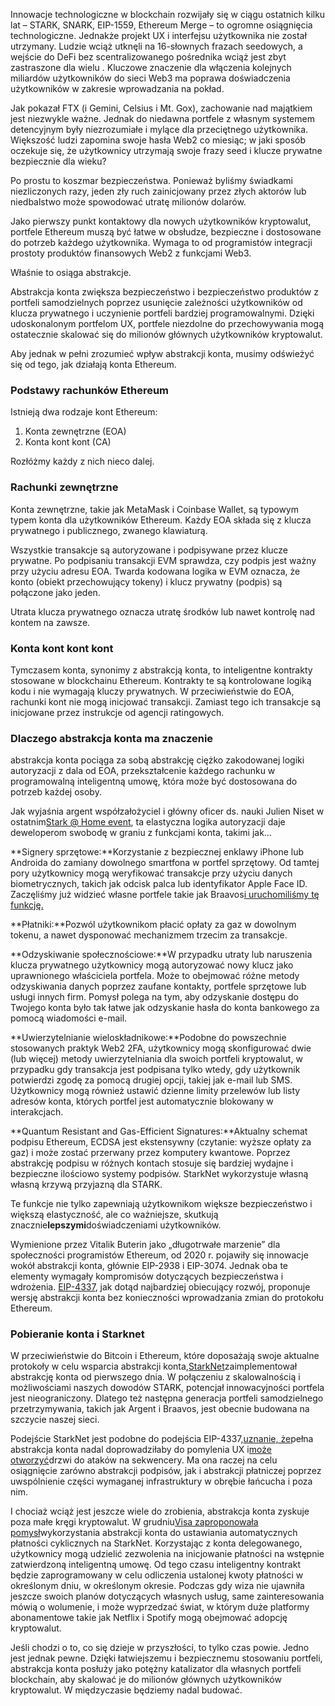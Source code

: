 Innowacje technologiczne w blockchain rozwijały się w ciągu ostatnich kilku lat – STARK, SNARK, EIP-1559, Ethereum Merge – to ogromne osiągnięcia technologiczne. Jednakże projekt UX i interfejsu użytkownika nie został utrzymany. Ludzie wciąż utknęli na 16-słownych frazach seedowych, a wejście do DeFi bez scentralizowanego pośrednika wciąż jest zbyt zastraszone dla wielu . Kluczowe znaczenie dla włączenia kolejnych miliardów użytkowników do sieci Web3 ma poprawa doświadczenia użytkowników w zakresie wprowadzania na pokład.

Jak pokazał FTX (i Gemini, Celsius i Mt. Gox), zachowanie nad majątkiem jest niezwykle ważne. Jednak do niedawna portfele z własnym systemem detencyjnym były niezrozumiałe i mylące dla przeciętnego użytkownika. Większość ludzi zapomina swoje hasła Web2 co miesiąc; w jaki sposób oczekuje się, że użytkownicy utrzymają swoje frazy seed i klucze prywatne bezpiecznie dla wieku?

Po prostu to koszmar bezpieczeństwa. Ponieważ byliśmy świadkami niezliczonych razy, jeden zły ruch zainicjowany przez złych aktorów lub niedbalstwo może spowodować utratę milionów dolarów.

Jako pierwszy punkt kontaktowy dla nowych użytkowników kryptowalut, portfele Ethereum muszą być łatwe w obsłudze, bezpieczne i dostosowane do potrzeb każdego użytkownika. Wymaga to od programistów integracji prostoty produktów finansowych Web2 z funkcjami Web3.

Właśnie to osiąga abstrakcje.

Abstrakcja konta zwiększa bezpieczeństwo i bezpieczeństwo produktów z portfeli samodzielnych poprzez usunięcie zależności użytkowników od klucza prywatnego i uczynienie portfeli bardziej programowalnymi. Dzięki udoskonalonym portfelom UX, portfele niezdolne do przechowywania mogą ostatecznie skalować się do milionów głównych użytkowników kryptowalut.

Aby jednak w pełni zrozumieć wpływ abstrakcji konta, musimy odświeżyć się od tego, jak działają konta Ethereum.

### Podstawy rachunków Ethereum

Istnieją dwa rodzaje kont Ethereum:

1. Konta zewnętrzne (EOA)
2. Konta kont kont (CA)

Rozłóżmy każdy z nich nieco dalej.

### Rachunki zewnętrzne

Konta zewnętrzne, takie jak MetaMask i Coinbase Wallet, są typowym typem konta dla użytkowników Ethereum. Każdy EOA składa się z klucza prywatnego i publicznego, zwanego klawiaturą.

Wszystkie transakcje są autoryzowane i podpisywane przez klucze prywatne. Po podpisaniu transakcji EVM sprawdza, czy podpis jest ważny przy użyciu adresu EOA. Twarda kodowana logika w EVM oznacza, że konto (obiekt przechowujący tokeny) i klucz prywatny (podpis) są połączone jako jeden.

Utrata klucza prywatnego oznacza utratę środków lub nawet kontrolę nad kontem na zawsze.

### Konta kont kont kont

Tymczasem konta, synonimy z abstrakcją konta, to inteligentne kontrakty stosowane w blockchainu Ethereum. Kontrakty te są kontrolowane logiką kodu i nie wymagają kluczy prywatnych. W przeciwieństwie do EOA, rachunki kont nie mogą inicjować transakcji. Zamiast tego ich transakcje są inicjowane przez instrukcje od agencji ratingowych.

### Dlaczego abstrakcja konta ma znaczenie

abstrakcja konta pociąga za sobą abstrakcję ciężko zakodowanej logiki autoryzacji z dala od EOA, przekształcenie każdego rachunku w programowalną inteligentną umowę, która może być dostosowana do potrzeb każdej osoby.

Jak wyjaśnia argent współzałożyciel i główny oficer ds. nauki Julien Niset w ostatnim[Stark @ Home event](https://www.crowdcast.io/e/7olimxqv), ta elastyczna logika autoryzacji daje deweloperom swobodę w graniu z funkcjami konta, takimi jak…

**Signery sprzętowe:**Korzystanie z bezpiecznej enklawy iPhone lub Androida do zamiany dowolnego smartfona w portfel sprzętowy. Od tamtej pory użytkownicy mogą weryfikować transakcje przy użyciu danych biometrycznych, takich jak odcisk palca lub identyfikator Apple Face ID. Zaczęliśmy już widzieć własne portfele takie jak Braavos[i uruchomiliśmy tę funkcję.](https://medium.com/@braavos_starknet_wallet/hardware-signer-the-last-innovation-for-wallet-crypto-everyday-users-7e1974f93944)

**Płatniki:**Pozwól użytkownikom płacić opłaty za gaz w dowolnym tokenu, a nawet dysponować mechanizmem trzecim za transakcje.

**Odzyskiwanie społecznościowe:**W przypadku utraty lub naruszenia klucza prywatnego użytkownicy mogą autoryzować nowy klucz jako uprawnionego właściciela portfela. Może to obejmować różne metody odzyskiwania danych poprzez zaufane kontakty, portfele sprzętowe lub usługi innych firm. Pomysł polega na tym, aby odzyskanie dostępu do Twojego konta było tak łatwe jak odzyskanie hasła do konta bankowego za pomocą wiadomości e-mail.

**Uwierzytelnianie wieloskładnikowe:**Podobne do powszechnie stosowanych praktyk Web2 2FA, użytkownicy mogą skonfigurować dwie (lub więcej) metody uwierzytelniania dla swoich portfeli kryptowalut, w przypadku gdy transakcja jest podpisana tylko wtedy, gdy użytkownik potwierdzi zgodę za pomocą drugiej opcji, takiej jak e-mail lub SMS. Użytkownicy mogą również ustawić dzienne limity przelewów lub listy adresów konta, których portfel jest automatycznie blokowany w interakcjach.

**Quantum Resistant and Gas-Efficient Signatures:**Aktualny schemat podpisu Ethereum, ECDSA jest ekstensywny (czytanie: wyższe opłaty za gaz) i może zostać przerwany przez komputery kwantowe. Poprzez abstrakcję podpisu w różnych kontach stosuje się bardziej wydajne i bezpieczne ilościowo systemy podpisów. StarkNet wykorzystuje własną własną krzywą przyjazną dla STARK.

Te funkcje nie tylko zapewniają użytkownikom większe bezpieczeństwo i większą elastyczność, ale co ważniejsze, skutkują znacznie**lepszymi**doświadczeniami użytkowników.

Wymienione przez Vitalik Buterin jako „długotrwałe marzenie” dla społeczności programistów Ethereum, od 2020 r. pojawiły się innowacje wokół abstrakcji konta, głównie EIP-2938 i EIP-3074. Jednak oba te elementy wymagały kompromisów dotyczących bezpieczeństwa i wdrożenia. [EIP-4337](https://github.com/ethereum/EIPs/blob/3fd65b1a782912bfc18cb975c62c55f733c7c96e/EIPS/eip-4337.md), jak dotąd najbardziej obiecujący rozwój, proponuje wersję abstrakcji konta bez konieczności wprowadzania zmian do protokołu Ethereum.

### **Pobieranie konta i Starknet**

W przeciwieństwie do Bitcoin i Ethereum, które doposażają swoje aktualne protokoły w celu wsparcia abstrakcji konta,[StarkNet](https://starkware.co/starknet/)zaimplementował abstrakcję konta od pierwszego dnia. W połączeniu z skalowalnością i możliwościami naszych dowodów STARK, potencjał innowacyjności portfela jest nieograniczony. Dlatego też następna generacja portfeli samodzielnego przetrzymywania, takich jak Argent i Braavos, jest obecnie budowana na szczycie naszej sieci.

Podejście StarkNet jest podobne do podejścia EIP-4337,[uznanie, że](https://community.starknet.io/t/starknet-account-abstraction-model-part-1/781)pełna abstrakcja konta nadal doprowadziłaby do pomylenia UX i[może otworzyć](https://github.com/ethereum/EIPs/blob/master/EIPS/eip-4337.md#rationale)drzwi do ataków na sekwencery. Ma ona raczej na celu osiągnięcie zarówno abstrakcji podpisów, jak i abstrakcji płatniczej poprzez uwspólnienie części wymaganej infrastruktury w obrębie łańcucha i poza nim.

I chociaż wciąż jest jeszcze wiele do zrobienia, abstrakcja konta zyskuje poza małe kręgi kryptowalut. W grudniu[Visa zaproponowała pomysł](https://www.coindesk.com/tech/2023/01/11/ethereum-upgrade-could-make-it-harder-to-lose-all-your-crypto/)wykorzystania abstrakcji konta do ustawiania automatycznych płatności cyklicznych na StarkNet. Korzystając z konta delegowanego, użytkownicy mogą udzielić zezwolenia na inicjowanie płatności na wstępnie zatwierdzoną inteligentną umowę. Od tego czasu inteligentny kontrakt będzie zaprogramowany w celu odliczenia ustalonej kwoty płatności w określonym dniu, w określonym okresie. Podczas gdy wiza nie ujawniła jeszcze swoich planów dotyczących własnych usług, same zainteresowania mówią o wolumenie, i może wyprzedzać świat, w którym duże platformy abonamentowe takie jak Netflix i Spotify mogą obejmować adopcję kryptowalut.

Jeśli chodzi o to, co się dzieje w przyszłości, to tylko czas powie. Jedno jest jednak pewne. Dzięki łatwiejszemu i bezpiecznemu stosowaniu portfeli, abstrakcja konta posłuży jako potężny katalizator dla własnych portfeli blockchain, aby skalować je do milionów głównych użytkowników kryptowalut. W międzyczasie będziemy nadal budować.